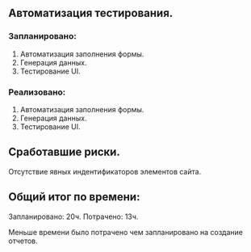 ## Автоматизация тестирования.
### Запланировано:
1. Автоматизация заполнения формы.
2. Генерация данных.
3. Тестирование UI.
### Реализовано:
1. Автоматизация заполнения формы.
2. Генерация данных.
3. Тестирование UI.

## Сработавшие риски.
Отсутствие явных индентификаторов элементов сайта.

## Общий итог по времени:
Запланировано: 20ч.
Потрачено: 13ч.

Меньше времени было потрачено чем запланировано на создание отчетов.